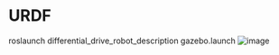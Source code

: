 # URDF
roslaunch differential_drive_robot_description gazebo.launch
![image](https://user-images.githubusercontent.com/55177460/197115670-34586958-d45f-4f5c-93b9-2f9af9eee66b.png)
